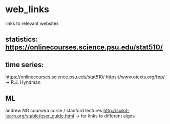 # web_links
links to relevant websites


## statistics: https://onlinecourses.science.psu.edu/stat510/

## time series:
https://onlinecourses.science.psu.edu/stat510/
https://www.otexts.org/fpp/     -> R.J. Hyndman

## ML
andrew NG coursera corse / stanford lectures
http://scikit-learn.org/stable/user_guide.html     -> for links to different algos

